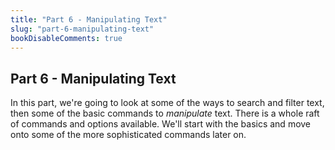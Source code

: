 ```yaml
---
title: "Part 6 - Manipulating Text"
slug: "part-6-manipulating-text"
bookDisableComments: true
---
```


## Part 6 - Manipulating Text

In this part, we're going to look at some of the ways to search and filter text, then some of the basic commands to _manipulate_ text. 
There is a whole raft of commands and options available.
We'll start with the basics and move onto some of the more sophisticated commands later on.


